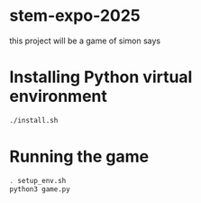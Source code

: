 # stem-expo-2025

this project will be a game of simon says

# Installing Python virtual environment
```sh
./install.sh
```

# Running the game
```sh
. setup_env.sh
python3 game.py
```